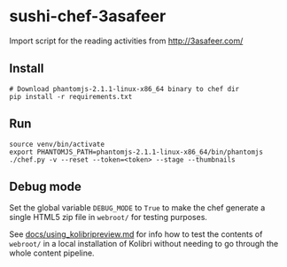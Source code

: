 # sushi-chef-3asafeer
Import script for the reading activities from http://3asafeer.com/


Install
-------

    # Download phantomjs-2.1.1-linux-x86_64 binary to chef dir
    pip install -r requirements.txt


Run
---

    source venv/bin/activate
    export PHANTOMJS_PATH=phantomjs-2.1.1-linux-x86_64/bin/phantomjs
    ./chef.py -v --reset --token=<token> --stage --thumbnails



Debug mode
----------
Set the global variable `DEBUG_MODE` to `True` to make the chef generate a single
HTML5 zip file in `webroot/` for testing purposes.

See [docs/using_kolibripreview.md](./docs/using_kolibripreview.md) for info how
to test the contents of `webroot/` in a local installation of Kolibri without
needing to go through the whole content pipeline.